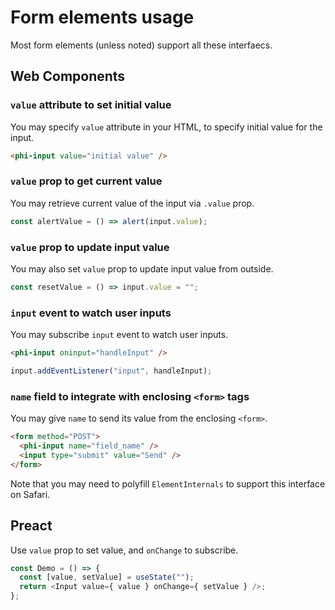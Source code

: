 # Form elements usage

Most form elements (unless noted) support all these interfaecs.

## Web Components
### `value` attribute to set initial value

You may specify `value` attribute in your HTML, to specify initial value for the input.

```html
<phi-input value="initial value" />
```

### `value` prop to get current value

You may retrieve current value of the input via `.value` prop.

```js
const alertValue = () => alert(input.value);
```

### `value` prop to update input value

You may also set `value` prop to update input value from outside.

```js
const resetValue = () => input.value = "";
```

### `input` event to watch user inputs

You may subscribe `input` event to watch user inputs.

```html
<phi-input oninput="handleInput" />
```

```js
input.addEventListener("input", handleInput);
```

### `name` field to integrate with enclosing `<form>` tags

You may give `name` to send its value from the enclosing `<form>`.

```html
<form method="POST">
  <phi-input name="field_name" />
  <input type="submit" value="Send" />
</form>
```

Note that you may need to polyfill `ElementInternals` to support this interface on Safari.

## Preact

Use `value` prop to set value, and `onChange` to subscribe.

```js
const Demo = () => {
  const [value, setValue] = useState("");
  return <Input value={ value } onChange={ setValue } />;
};
```
